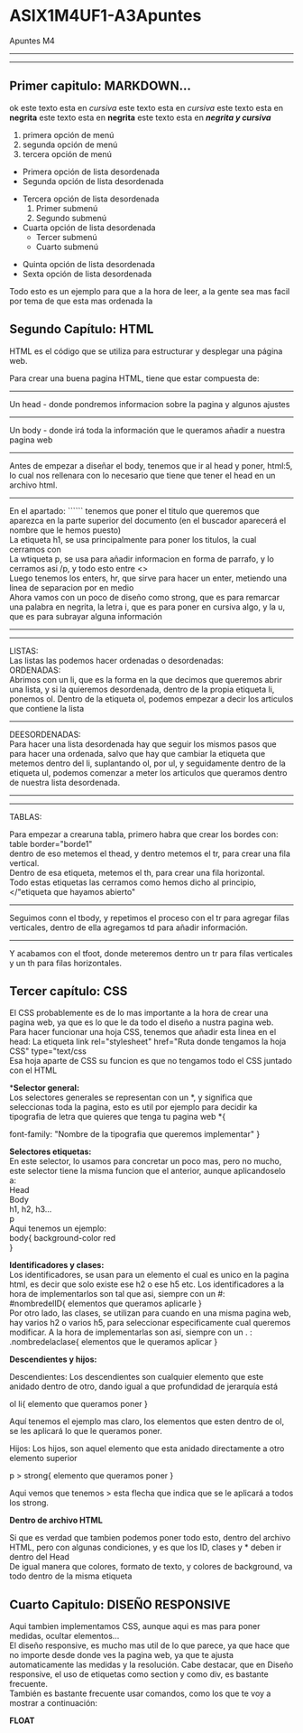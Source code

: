 # ASIX1M4UF1-A3Apuntes
Apuntes M4

<hr>
<hr>

## Primer capitulo: MARKDOWN...
ok
este texto esta en *cursiva*
este texto esta en _cursiva_
este texto esta en **negrita**
este texto esta en __negrita__
este texto esta en **_negrita y cursiva_**
1. primera opción de menú
2. segunda opción de menú
3. tercera opción de menú

* Primera opción de lista desordenada
* Segunda opción de lista desordenada
- Tercera opción de lista desordenada
    1. Primer submenú
    2. Segundo submenú
- Cuarta opción de lista desordenada
    * Tercer submenú
    * Cuarto submenú
+ Quinta opción de lista desordenada
+ Sexta opción de lista desordenada

Todo esto es un ejemplo para que a la hora de leer, a la gente sea mas facil por tema de que esta mas ordenada la 

## Segundo Capítulo: HTML

HTML es el código que se utiliza para estructurar y desplegar una página web.

Para crear una buena pagina HTML, tiene que estar compuesta de:
<hr>
Un head - donde pondremos informacion sobre la pagina y algunos ajustes
<hr>
Un body - donde irá toda la información que le queramos añadir a nuestra pagina web
<hr>
Antes de empezar a diseñar el body, tenemos que ir al head y poner, html:5, lo cual nos rellenara con lo necesario que tiene que tener el head en un archivo html.
<hr>
En el apartado: ```<title>Documen</title>``` tenemos que poner el titulo que queremos que aparezca en la parte superior del documento (en el buscador aparecerá el nombre que le hemos puesto)
<br>
La etiqueta h1, se usa principalmente para poner los titulos, la cual cerramos con </h1>
<br>
La wtiqueta p, se usa para añadir informacion en forma de parrafo, y lo cerramos asi /p, y todo esto entre <>
<br>
Luego tenemos los enters, hr, que sirve para hacer un enter, metiendo una linea de separacion por en medio
<br>
Ahora vamos con un poco de diseño como strong, que es para remarcar una palabra en negrita, la letra i, que es para poner en cursiva algo, y la u, que es para subrayar alguna información
<hr>
<hr>
LISTAS:
<br>
Las listas las podemos hacer ordenadas o desordenadas:
<br>
ORDENADAS:
<br>
Abrimos con un li, que es la forma en la que decimos que queremos abrir una lista, y si la quieremos desordenada, dentro de la propia etiqueta li, ponemos ol. Dentro de la etiqueta ol, podemos empezar a decir los articulos que contiene la lista
<hr>
DEESORDENADAS:
<br>
Para hacer una lista desordenada hay que seguir los mismos pasos que para hacer una ordenada, salvo que hay que cambiar la etiqueta que metemos dentro del li, suplantando ol, por ul, y seguidamente dentro de la etiqueta ul, podemos comenzar a meter los articulos que queramos dentro de nuestra lista desordenada.
<hr>
<hr>
TABLAS:
<br>

Para empezar a crearuna tabla, primero habra que crear los bordes con: table border="borde1"
<br>
dentro de eso metemos el thead, y dentro metemos el tr, para crear una fila vertical.
<br>
Dentro de esa etiqueta, metemos el th, para crear una fila horizontal.
<br>
Todo estas etiquetas las cerramos como hemos dicho al principio, </"etiqueta que hayamos abierto"
<hr>
Seguimos conn el tbody, y repetimos el proceso con el tr para agregar filas verticales, dentro de ella agregamos td para añadir información.
<hr>
Y acabamos con el tfoot, donde meteremos dentro un tr para filas verticales y un th para filas horizontales.

  
## Tercer capítulo: CSS

El CSS probablemente es de lo mas importante a la hora de crear una pagina web, ya que es lo que le da todo el diseño a nustra pagina web.
<br>
Para hacer funcionar una hoja CSS, tenemos que añadir esta linea en el head: La etiqueta link rel="stylesheet" href="Ruta donde tengamos la hoja CSS" type="text/css
<br>
Esa hoja aparte de CSS su funcion es que no tengamos todo el CSS juntado con el HTML
<br>

***Selector general:**
<br>
Los selectores generales se representan con un *, y significa que seleccionas toda la pagina, esto es util por ejemplo para decidir ka tipografia de letra que quieres que tenga tu pagina web
*{

   font-family: "Nombre de la tipografia que queremos implementar"
}
<br>

**Selectores etiquetas:**
<br>
En este selector, lo usamos para concretar un poco mas, pero no mucho, este selector tiene la misma funcion que el anterior, aunque aplicandoselo a:
<br>
Head
<br>
Body
<br>
h1, h2, h3...
<br>
p
<br>
Aqui tenemos un ejemplo:
<br>
body{
    background-color red    
}
<br>

**Identificadores y clases:**
<br>
Los identificadores, se usan para un elemento el cual es unico en la pagina html, es decir que solo existe ese h2 o ese h5 etc. Los identificadores a la hora de implementarlos son tal que asi, siempre con un #:
<br>
#nombredelID{
    elementos que queramos aplicarle
}
<br>
Por otro lado, las clases, se utilizan para cuando en una misma pagina web, hay varios h2 o varios h5, para seleccionar especificamente cual queremos modificar. A la hora de implementarlas son así, siempre con un . :
<br>
.nombredelaclase{
    elementos que le queramos aplicar
}

**Descendientes y hijos:**

Descendientes: Los descendientes son cualquier elemento que este anidado dentro de otro, dando igual a que profundidad de jerarquía está


ol li{
    elemento que queramos poner
}


Aquí tenemos el ejemplo mas claro, los elementos que esten dentro de ol, se les aplicará lo que le queramos poner.

Hijos: Los hijos, son aquel elemento que esta anidado directamente a otro elemento superior


p > strong{
    elemento que queramos poner
}

Aqui vemos que tenemos > esta flecha que indica que se le aplicará a todos los strong.

**Dentro de archivo HTML**

Si que es verdad que tambien podemos poner todo esto, dentro del archivo HTML, pero con algunas condiciones, y es que los ID, clases y * deben ir dentro del Head 
<br>
De igual manera que colores, formato de texto, y colores de background, va todo dentro de la misma etiqueta


## Cuarto Capitulo: DISEÑO RESPONSIVE

Aqui tambien implementamos CSS, aunque aqui es mas para poner medidas, ocultar elementos...
<br>
El diseño responsive, es mucho mas util de lo que parece, ya que hace que no importe desde donde ves la pagina web, ya que te ajusta automaticamente las medidas y la resolución. Cabe destacar, que en Diseño responsive, el uso de etiquetas como section y como div, es bastante frecuente.
<br>
También es bastante frecuente usar comandos, como los que te voy a mostrar a continuación:

**FLOAT**
